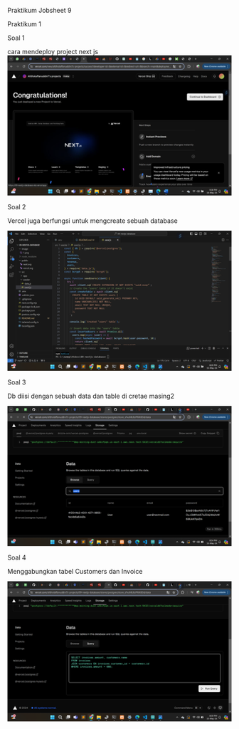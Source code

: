 Praktikum Jobsheet 9

Praktikum 1

Soal 1

cara mendeploy project next js
![Output](image/1.png)

Soal 2

Vercel juga berfungsi untuk mengcreate sebuah database

![Output](image/2.png)

Soal 3

Db diisi dengan sebuah data dan table di cretae masing2

![Output](image/3.png)

Soal 4

Menggabungkan tabel Customers dan Invoice

![Output](image/4.png)